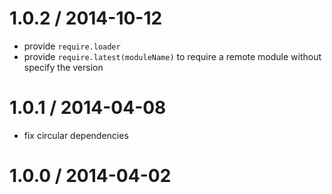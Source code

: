 1.0.2 / 2014-10-12
==================

* provide `require.loader`
* provide `require.latest(moduleName)` to require a remote module without specify the version

1.0.1 / 2014-04-08
==================

 * fix circular dependencies

1.0.0 / 2014-04-02
==================
